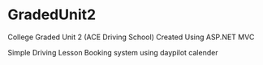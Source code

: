 # GradedUnit2
College Graded Unit 2 (ACE Driving School) Created Using ASP.NET MVC

Simple Driving Lesson Booking system using daypilot calender
